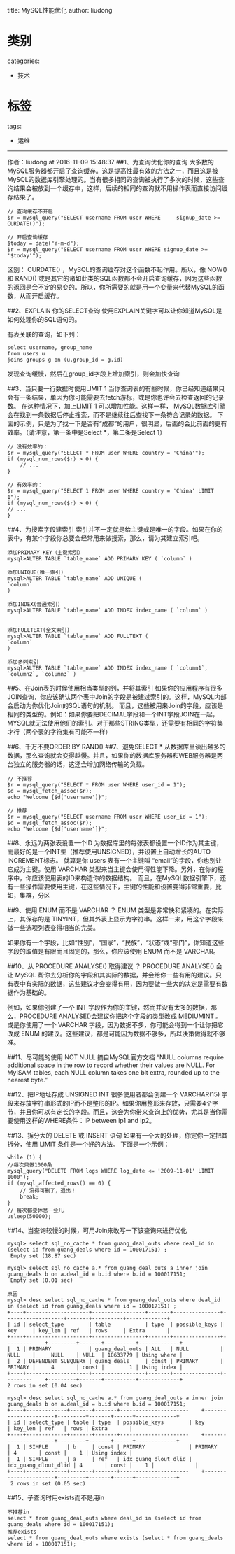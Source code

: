 title: MySQL性能优化
author: liudong
# 类别
categories:
  - 技术
# 标签
tags:
  - 运维
---
作者：liudong at 2016-11-09 15:48:37
##1、为查询优化你的查询
大多数的MySQL服务器都开启了查询缓存。这是提高性最有效的方法之一，而且这是被MySQL的数据库引擎处理的。当有很多相同的查询被执行了多次的时候，这些查询结果会被放到一个缓存中，这样，后续的相同的查询就不用操作表而直接访问缓存结果了。

```
// 查询缓存不开启
$r = mysql_query("SELECT username FROM user WHERE     signup_date >= CURDATE()");

// 开启查询缓存
$today = date("Y-m-d");
$r = mysql_query("SELECT username FROM user WHERE signup_date >= '$today'");
```
<!--more-->
区别： CURDATE() ，MySQL的查询缓存对这个函数不起作用。所以，像 NOW() 和 RAND() 或是其它的诸如此类的SQL函数都不会开启查询缓存，因为这些函数的返回是会不定的易变的。所以，你所需要的就是用一个变量来代替MySQL的函数，从而开启缓存。

##2、EXPLAIN 你的SELECT查询
使用EXPLAIN关键字可以让你知道MySQL是如何处理你的SQL语句的。

有表关联的查询，如下列：
```
select username, group_name
from users u
joins groups g on (u.group_id = g.id)
```
发现查询缓慢，然后在group_id字段上增加索引，则会加快查询

##3、当只要一行数据时使用LIMIT 1
当你查询表的有些时候，你已经知道结果只会有一条结果，单因为你可能需要去fetch游标，或是你也许会去检查返回的记录数。
在这种情况下，加上LIMIT 1 可以增加性能。这样一样， MySQL数据库引擎会在找到一条数据后停止搜索，而不是继续往后查找下一条符合记录的数据。
下面的示例，只是为了找一下是否有“成都”的用户，很明显，后面的会比前面的更有效率。（请注意，第一条中是Select *，第二条是Select 1）
```
// 没有效率的：
$r = mysql_query("SELECT * FROM user WHERE country = 'China'");
if (mysql_num_rows($r) > 0) {
    // ...
}

// 有效率的：
$r = mysql_query("SELECT 1 FROM user WHERE country = 'China' LIMIT 1");
if (mysql_num_rows($r) > 0) {
// ...
}
```

##4、为搜索字段建索引
索引并不一定就是给主键或是唯一的字段。如果在你的表中，有某个字段你总要会经常用来做搜索，那么，请为其建立索引吧。
```
添加PRIMARY KEY（主键索引）
mysql>ALTER TABLE `table_name` ADD PRIMARY KEY ( `column` )

添加UNIQUE(唯一索引)
mysql>ALTER TABLE `table_name` ADD UNIQUE (
`column`
)

添加INDEX(普通索引)
mysql>ALTER TABLE `table_name` ADD INDEX index_name ( `column` )


添加FULLTEXT(全文索引)
mysql>ALTER TABLE `table_name` ADD FULLTEXT (
`column`
)

添加多列索引
mysql>ALTER TABLE `table_name` ADD INDEX index_name ( `column1`, `column2`, `column3` )
```
##5、在Join表的时候使用相当类型的列，并将其索引
如果你的应用程序有很多JOIN查询，你应该确认两个表中Join的字段是被建过索引的。这样，MySQL内部会启动为你优化Join的SQL语句的机制。
而且，这些被用来Join的字段，应该是相同的类型的。例如：如果你要把DECIMAL字段和一个INT字段JOIN在一起，MYSQL就无法使用他们的索引。对于那些STRING类型，还需要有相同的字符集才行（两个表的字符集有可能不一样）

##6、千万不要ORDER BY RAND()
##7、避免SELECT *
从数据库里读出越多的数据，那么查询就会变得越慢。并且，如果你的数据库服务器和WEB服务器是两台独立的服务器的话，这还会增加网络传输的负载。
```
// 不推荐
$r = mysql_query("SELECT * FROM user WHERE user_id = 1");
$d = mysql_fetch_assoc($r);
echo "Welcome {$d['username']}";

// 推荐
$r = mysql_query("SELECT username FROM user WHERE user_id = 1");
$d = mysql_fetch_assoc($r);
echo "Welcome {$d['username']}";
```
##8、永远为两张表设置一个ID
为数据库里的每张表都设置一个ID作为其主键，而最好的是一个INT型（推荐使用UNSIGNED），并设置上自动增长的AUTO INCREMENT标志。
就算是你 users 表有一个主键叫 “email”的字段，你也别让它成为主键。使用 VARCHAR 类型来当主键会使用得性能下降。另外，在你的程序中，你应该使用表的ID来构造你的数据结构。
而且，在MySQL数据引擎下，还有一些操作需要使用主键，在这些情况下，主键的性能和设置变得非常重要，比如，集群，分区

##9、使用 ENUM 而不是 VARCHAR ？
ENUM 类型是非常快和紧凑的。在实际上，其保存的是 TINYINT，但其外表上显示为字符串。这样一来，用这个字段来做一些选项列表变得相当的完美。

如果你有一个字段，比如“性别”，“国家”，“民族”，“状态”或“部门”，你知道这些字段的取值是有限而且固定的，那么，你应该使用 ENUM 而不是 VARCHAR。

##10、从 PROCEDURE ANALYSE() 取得建议 ？
PROCEDURE ANALYSE() 会让 MySQL 帮你去分析你的字段和其实际的数据，并会给你一些有用的建议。只有表中有实际的数据，这些建议才会变得有用，因为要做一些大的决定是需要有数据作为基础的。

例如，如果你创建了一个 INT 字段作为你的主键，然而并没有太多的数据，那么，PROCEDURE ANALYSE()会建议你把这个字段的类型改成 MEDIUMINT 。或是你使用了一个 VARCHAR 字段，因为数据不多，你可能会得到一个让你把它改成 ENUM 的建议。这些建议，都是可能因为数据不够多，所以决策做得就不够准。

##11、尽可能的使用 NOT NULL
摘自MySQL官方文档
“NULL columns require additional space in the row to record whether their values are NULL. For MyISAM tables, each NULL column takes one bit extra, rounded up to the nearest byte.”

##12、把IP地址存成 UNSIGNED INT
很多使用者都会创建一个 VARCHAR(15) 字段来存放字符串形式的IP而不是整形的IP。如果你用整形来存放，只需要4个字节，并且你可以有定长的字段。而且，这会为你带来查询上的优势，尤其是当你需要使用这样的WHERE条件：IP between ip1 and ip2。

##13、拆分大的 DELETE 或 INSERT 语句
如果有一个大的处理，你定你一定把其拆分，使用 LIMIT 条件是一个好的方法。
下面是一个示例：
```
while (1) {
//每次只做1000条
mysql_query("DELETE FROM logs WHERE log_date <= '2009-11-01' LIMIT 1000");
if (mysql_affected_rows() == 0) {
    // 没得可删了，退出！
    break;
}
// 每次都要休息一会儿
usleep(50000);
```
##14、当查询较慢的时候，可用Join来改写一下该查询来进行优化
```
mysql> select sql_no_cache * from guang_deal_outs where deal_id in (select id from guang_deals where id = 100017151) ;
 Empty set (18.87 sec)

mysql> select sql_no_cache a.* from guang_deal_outs a inner join guang_deals b on a.deal_id = b.id where b.id = 100017151;
 Empty set (0.01 sec)

原因
mysql> desc select sql_no_cache * from guang_deal_outs where deal_id in (select id from guang_deals where id = 100017151) ;
+----+--------------------+-----------------+-------+---------------+---------+---------+-------+----------+-------------+
| id | select_type        | table           | type  | possible_keys | key     | key_len | ref   | rows     | Extra       |
+----+--------------------+-----------------+-------+---------------+---------    +---------+-------+----------+-------------+
|  1 | PRIMARY            | guang_deal_outs | ALL   | NULL          | NULL    |     NULL    | NULL  | 18633779 | Using where |
|  2 | DEPENDENT SUBQUERY | guang_deals     | const | PRIMARY       | PRIMARY |     4       | const |        1 | Using index |
+----+--------------------+-----------------+-------+---------------+---------    +---------+-------+----------+-------------+
2 rows in set (0.04 sec)

mysql> desc select sql_no_cache a.* from guang_deal_outs a inner join guang_deals b on a.deal_id = b.id where b.id = 100017151;
+----+-------------+-------+-------+----------------------    +----------------------+---------+-------+------+-------------+
| id | select_type | table | type  | possible_keys        | key                      | key_len | ref   | rows | Extra       |
+----+-------------+-------+-------+----------------------    +----------------------+---------+-------+------+-------------+
|  1 | SIMPLE      | b     | const | PRIMARY              | PRIMARY                  | 4       | const |    1 | Using index |
|  1 | SIMPLE      | a     | ref   | idx_guang_dlout_dlid |     idx_guang_dlout_dlid | 4       | const |    1 |             |
+----+-------------+-------+-------+----------------------    +----------------------+---------+-------+------+-------------+  
 2 rows in set (0.05 sec)
```
##15、子查询时用exists而不是用in
```
不推荐in
select * from guang_deal_outs where deal_id in (select id from guang_deals where id = 100017151);
推荐exists
select * from guang_deal_outs where exists (select * from guang_deals where id = 100017151);
```